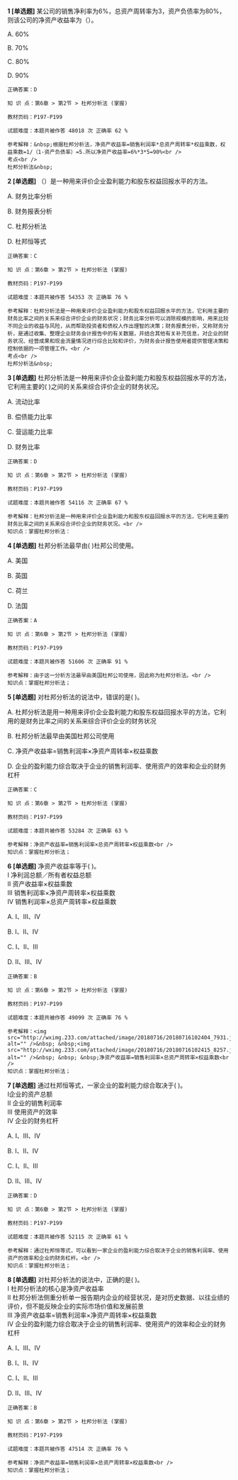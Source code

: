 **1 [单选题]** 某公司的销售净利率为6%，总资产周转率为3，资产负债率为80%，则该公司的净资产收益率为（）。

A. 60%

B. 70%

C. 80%

D. 90%

```
正确答案：D

知 识 点：第6章 > 第2节 > 杜邦分析法 (掌握)

教材页码：P197-P199

试题难度：本题共被作答 48018 次 正确率 62 %

参考解释：&nbsp;根据杜邦分析法，净资产收益率=销售利润率*总资产周转率*权益乘数，权益乘数=1/（1-资产负债率）=5.所以净资产收益率=6%*3*5=90%<br />
考点<br />
杜邦分析法&nbsp;
```


**2 [单选题]** （）是一种用来评价企业盈利能力和股东权益回报水平的方法。

A. 财务比率分析

B. 财务报表分析

C. 杜邦分析法

D. 杜邦恒等式

```
正确答案：C

知 识 点：第6章 > 第2节 > 杜邦分析法 (掌握)

教材页码：P197-P199

试题难度：本题共被作答 54353 次 正确率 76 %

参考解释：杜邦分析法是一种用来评价企业盈利能力和股东权益回报水平的方法，它利用主要的财务比率之间的关系来综合评价企业的财务状况；财务比率分析可以消除规模的影响，用来比较不同企业的收益与风险，从而帮助投资者和债权人作出理智的决策；财务报表分析，又称财务分析，是通过收集、整理企业财务会计报告中的有关数据，并结合其他有关补充信息，对企业的财务状况、经营成果和现金流量情况进行综合比较和评价，为财务会计报告使用者提供管理决策和控制依据的一项管理工作。<br />
考点<br />
杜邦分析法&nbsp;
```


**3 [单选题]** 杜邦分析法是一种用来评价企业盈利能力和股东权益回报水平的方法，它利用主要的( )之间的关系来综合评价企业的财务状况。

A. 流动比率

B. 偿债能力比率

C. 营运能力比率

D. 财务比率 

```
正确答案：D

知 识 点：第6章 > 第2节 > 杜邦分析法 (掌握)

教材页码：P197-P199

试题难度：本题共被作答 54116 次 正确率 67 %

参考解释：杜邦分析法是一种用来评价企业盈利能力和股东权益回报水平的方法，它利用主要的财务比率之间的关系来综合评价企业的财务状况。<br />
知识点：掌握杜邦分析法：
```


**4 [单选题]** 杜邦分析法最早由( )杜邦公司使用。

A. 美国

B. 英国

C. 荷兰

D. 法国 

```
正确答案：A

知 识 点：第6章 > 第2节 > 杜邦分析法 (掌握)

教材页码：P197-P199

试题难度：本题共被作答 51606 次 正确率 91 %

参考解释：由于这一分析方法最早由美国杜邦公司使用，因此称为杜邦分析法。<br />
知识点：掌握杜邦分析法；
```


**5 [单选题]** 对杜邦分析法的说法中，错误的是( )。

A. 杜邦分析法是用一种用来评价企业盈利能力和股东权益回报水平的方法，它利用的是财务比率之间的关系来综合评价企业的财务状况

B. 杜邦分析法最早由美国杜邦公司使用

C. 净资产收益率=销售利润率×净资产周转率×权益乘数

D. 企业的盈利能力综合取决于企业的销售利润率、使用资产的效率和企业的财务杠杆 

```
正确答案：C

知 识 点：第6章 > 第2节 > 杜邦分析法 (掌握)

教材页码：P197-P199

试题难度：本题共被作答 53284 次 正确率 63 %

参考解释：净资产收益率=销售利润率×总资产周转率×权益乘数<br />
知识点：掌握杜邦分析法；
```


**6 [单选题]** 净资产收益率等于( )。 <br />
Ⅰ 净利润总额／所有者权益总额 <br />
Ⅱ 资产收益率×权益乘数 <br />
Ⅲ 销售利润率×净资产周转率×权益乘数 <br />
Ⅳ 销售利润率×总资产周转率×权益乘数

A. Ⅰ、Ⅲ、Ⅳ

B. Ⅰ、Ⅱ、Ⅳ

C. Ⅰ、Ⅱ、Ⅲ

D. Ⅱ、Ⅲ、Ⅳ 

```
正确答案：B

知 识 点：第6章 > 第2节 > 杜邦分析法 (掌握)

教材页码：P197-P199

试题难度：本题共被作答 49099 次 正确率 76 %

参考解释：<img src="http://wximg.233.com/attached/image/20180716/20180716102404_7931.jpg" alt="" />&nbsp; &nbsp;<img src="http://wximg.233.com/attached/image/20180716/20180716102415_8257.jpg" alt="" />&nbsp; &nbsp; &nbsp;净资产收益率=销售利润率×总资产周转率×权益乘数<br />
知识点：掌握杜邦分析法；
```


**7 [单选题]** 通过杜邦恒等式，一家企业的盈利能力综合取决于( )。 <br />
Ⅰ企业的资产总额<br />
Ⅱ 企业的销售利润率 <br />
Ⅲ 使用资产的效率 <br />
Ⅳ 企业的财务杠杆

A. Ⅰ、Ⅲ、Ⅳ

B. Ⅰ、Ⅱ、Ⅳ

C. Ⅰ、Ⅱ、Ⅲ

D. Ⅱ、Ⅲ、Ⅳ 

```
正确答案：D

知 识 点：第6章 > 第2节 > 杜邦分析法 (掌握)

教材页码：P197-P199

试题难度：本题共被作答 52115 次 正确率 61 %

参考解释：通过杜邦恒等式，可以看到一家企业的盈利能力综合取决于企业的销售利润率、使用资产的效率和企业的财务杠杆。<br />
知识点：掌握杜邦分析法；
```


**8 [单选题]** 对杜邦分析法的说法中，正确的是( )。 <br />
Ⅰ 杜邦分析法的核心是净资产收益率 <br />
Ⅱ 杜邦分析法侧重分析单一报告期内企业的经营状况，是对历史数据、以往业绩的评价，但不能反映企业的实际市场价值和发展前景 <br />
Ⅲ 净资产收益率=销售利润率×净资产周转率×权益乘数 <br />
Ⅳ 企业的盈利能力综合取决于企业的销售利润率、使用资产的效率和企业的财务杠杆

A. Ⅰ、Ⅲ、Ⅳ

B. Ⅰ、Ⅱ、Ⅳ

C. Ⅰ、Ⅱ、Ⅲ

D. Ⅱ、Ⅲ、Ⅳ 

```
正确答案：B

知 识 点：第6章 > 第2节 > 杜邦分析法 (掌握)

教材页码：P197-P199

试题难度：本题共被作答 47514 次 正确率 76 %

参考解释：净资产收益率=销售利润率×总资产周转率×权益乘数<br />
知识点：掌握杜邦分析法；
```

